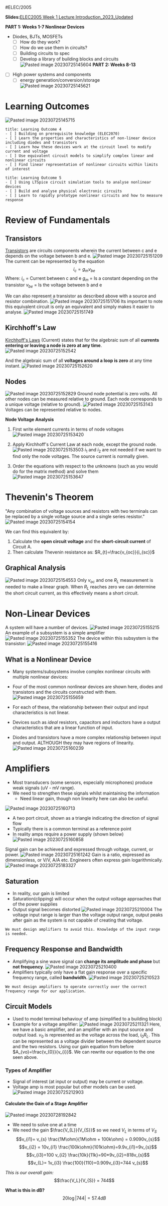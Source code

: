 #ELEC/2005 

**Slides:**[ELEC2005 Week 1 Lecture Introduction_2023_Updated](Attachments/ELEC2005%20Week%201%20Lecture%20Introduction_2023_Updated.pdf)

**PART 1: Weeks 1-7 Nonlinear Devices**
- Diodes, BJTs, MOSFETs
	- [ ] How do they work?
	- [ ] How do we use them in circuits?
	- [ ] Building circuits to spec
	- [ ] Develop a library of building blocks and circuits
![Pasted image 20230725145604](Attachments/Pasted%20image%2020230725145604.png)
**PART 2: Weeks 8-13**
- [ ] High power systems and components 
	- [ ] energy generation/conversion/storage
![Pasted image 20230725145621](Attachments/Pasted%20image%2020230725145621.png)

# Learning Outcomes
![Pasted image 20230725145715](Attachments/Pasted%20image%2020230725145715.png)

```ad-summary
title: Learning Outcome 4
- [ ] Building on prerequisite knowledge (ELEC2070)
- [ ] Learn the properties and characteristics of non-linear device including diodes and transistors
- [ ] Learn how these devices work at the circuit level to modify current and voltage
- [ ] Use equivalent circuit models to simplify complex linear and nonlinear circuits
- [ ] Find linear representation of nonlinear circuits within limits of interest
```

```ad-bug
title: Learning Outcome 5
- [ ] Using LTSpice circuit simulation tools to analyse nonlinear devices
- [ ] Build and analyse physical electronic circuits
- [ ] Learn to rapidly prototype nonlinear circuits and how to measure response
```

# Review of Fundamentals

## Transistors
[Transistors](Transistors) are circuits components wherein the current between c and e depends on the voltage between b and e.
![Pasted image 20230725151209](Attachments/Pasted%20image%2020230725151209.png)
The current can be represented by the equation
$$i_{c}=g_{m}v_{be}$$
Where:
$i_{c}$ = Current between c and e
$g_{m}$ = Is a constant depending on the transistor
$v_{be}$ = Is the voltage between b and e

We can also represent a transistor as described above with a source and resistor combination.
![Pasted image 20230725151706](Attachments/Pasted%20image%2020230725151706.png)
Its important to note this equivalent circuit is only an equivalent and simply makes it easier to analyse.
![Pasted image 20230725151749](Attachments/Pasted%20image%2020230725151749.png)

## Kirchhoff's Law
[Kirchhoff's Laws](../../../Distilled%20Notes/Kirchhoff's%20Laws.md) (Current) states that for the algebraic sum of all **currents entering or leaving a node is zero at any time**.
![Pasted image 20230725152542](Attachments/Pasted%20image%2020230725152542.png)

And the algebraic sum of all **voltages around a loop is zero** at any time instant.
![Pasted image 20230725152620](Attachments/Pasted%20image%2020230725152620.png)


## Nodes
![Pasted image 20230725152829](Attachments/Pasted%20image%2020230725152829.png)
Ground node potential is zero volts. All other nodes can be measured relative to ground. Each node corresponds to a unique voltage (relative to ground).
![Pasted image 20230725153143](Attachments/Pasted%20image%2020230725153143.png)
Voltages can be represented relative to nodes.

**Node Voltage Analysis**
1. First write element currents in terms of node voltages
![Pasted image 20230725153420](Attachments/Pasted%20image%2020230725153420.png)
2. Apply Kirchhoff's Current Law at each node, except the ground node.
![Pasted image 20230725153503](Attachments/Pasted%20image%2020230725153503.png)
$i_{1}$ and $i_{2}$ are not needed if we want to find only the node voltages. The source current is normally given.

3. Order the equations with respect to the unknowns (such as you would do for the matrix method) and solve them
![Pasted image 20230725153647](Attachments/Pasted%20image%2020230725153647.png)

# Thevenin's Theorem
"Any combination of voltage sources and resistors with two terminals can be replaced by a single voltage source and a single series resistor."
![Pasted image 20230725154154](Attachments/Pasted%20image%2020230725154154.png)

We can find this equivalent by:
1. Calculate the **open circuit voltage** and the **short-circuit current** of Circuit A.
2. Then calculate Thevenin resistance as: $R_{t}=\frac{v_{oc}}{i_{sc}}$

## Graphical Analysis
![Pasted image 20230725154553](Attachments/Pasted%20image%2020230725154553.png)
Only $v_{oc}$ and one $R_{L}$ measurement is needed to make a linear graph.
When $R_{L}$ reaches zero we can determine the short circuit current, as this effectively means a short circuit.


# Non-Linear Devices
A system will have a number of devices.
![Pasted image 20230725155215](Attachments/Pasted%20image%2020230725155215.png)
An example of a subsystem is a simple amplifier 
![Pasted image 20230725155352](Attachments/Pasted%20image%2020230725155352.png)
The device within this subsystem is the transistor:
![Pasted image 20230725155416](Attachments/Pasted%20image%2020230725155416.png)

## What is a Nonlinear Device
- Many systems/subsystems involve complex nonlinear circuits with multiple nonlinear devices:
- Four of the most common nonlinear devices are shown here, diodes and transistors and the circuits constructed with them.
![Pasted image 20230725155659](Attachments/Pasted%20image%2020230725155659.png)
- For each of these, the relationship between their output and input characteristics is not linear.

- Devices such as *ideal* resistors, capacitors and inductors have a output characteristics that are a linear function of input.
- Diodes and transistors have a more complex relationship between input and output. ALTHOUGH they may have regions of linearity.
![Pasted image 20230725160239](Attachments/Pasted%20image%2020230725160239.png)

# Amplifiers
- Most transducers (some sensors, especially microphones) produce weak signals (uV - mV range).
- We need to strengthen these signals whilst maintaining the information
	- Need linear gain, though non linearity here can also be useful.

![Pasted image 20230725160713](Attachments/Pasted%20image%2020230725160713.png)
- A two port circuit, shown as a triangle indicating the direction of signal flow
- Typically there is a common terminal as a reference point
- In reality amps require a power supply (shown below)
![Pasted image 20230725160858](Attachments/Pasted%20image%2020230725160858.png)

Signal gain can be achieved and expressed through voltage, current, or power.
![Pasted image 20230725161242](Attachments/Pasted%20image%2020230725161242.png)
Gain is a ratio, expressed as dimensionless, or V/V, A/A etc. Engineers often express gain logarithmically.
![Pasted image 20230725183327](Attachments/Pasted%20image%2020230725183327.png)

## Saturation
- In reality, our gain is limited
- Saturation(clipping) will occur when the output voltage approaches that of the power supplies
- Output signal becomes distorted
![Pasted image 20230725210004](Attachments/Pasted%20image%2020230725210004.png)
The voltage input range is larger than the voltage output range, output peaks after gain as the system is not capable of creating that voltage.
```ad-important
We must design amplifiers to avoid this. Knowledge of the input range is needed.

```

## Frequency Response and Bandwidth
- Amplifying a sine wave signal can **change its amplitude and phase** but **not frequency**.
![Pasted image 20230725210400](Attachments/Pasted%20image%2020230725210400.png)
- Amplifiers typically only have a flat gain response over a specific frequency range, called **bandwidth.**
![Pasted image 20230725210523](Attachments/Pasted%20image%2020230725210523.png)
```ad-important
We must design amplifiers to operate correctly over the correct frequency range for our application.

```

## Circuit Models
- Used to model terminal behaviour of amp (simplified to a building block)
- Example for a voltage amplifier:
![Pasted image 20230725211321](Attachments/Pasted%20image%2020230725211321.png)
Here, we have a basic amplifier, and an amplifier with an input source and output load. $v_{0}$ is represented as the voltage across the load, $i_{0}R_{L}$. 
This can be represented as a voltage divider between the dependent source and the two resistors.
Using our gain equation from before $A_{vo}=\frac{v_{0}}{v_{i}}$. We can rewrite our equation to the one seen above.

### Types of Amplifier
- Signal of interest (at input or output) may be current or voltage.
- Voltage amp is most popular but other models can be used.
![Pasted image 20230725212903](Attachments/Pasted%20image%2020230725212903.png)

#### Calculate the Gain of a Stage Amplifier
![Pasted image 20230728192842](Attachments/Pasted%20image%2020230728192842.png)
- We need to solve one at a time
- We need the gain $\frac{V_{L}}{V_{S}}$ so we need $V_{L}$ in terms of $V_{S}$
$$v_{i1}= v_{s} \frac{1M\ohm}{1M\ohm + 100k\ohm} = 0.9090v_{s}$$
$$v_{i2} = 10v_{i1} \frac{100k\ohm}{101k\ohm}=9.9v_{i1}=9v_{s}$$
$$v_{i3}=100 v_{i2} \frac{10k}{11k}=90*9v_{i2}=818v_{s}$$
$$v_{L}= 1v_{i3} \frac{100}{110}=0.909v_{i3}=744 v_{s}$$

*This is our overall gain:*
$$\frac{V_L}{V_{S}} = 744$$

**What is this in dB?**
$$20 \log |744| = 57.4dB$$

